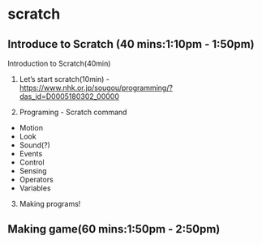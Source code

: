 # scratch 
## Introduce to Scratch (40 mins:1:10pm - 1:50pm)
Introduction to Scratch(40min)
1. Let’s start scratch(10min) - https://www.nhk.or.jp/sougou/programming/?das_id=D0005180302_00000

2. Programing - Scratch command
- Motion
- Look
- Sound(?)
- Events
- Control
- Sensing
- Operators
- Variables

3. Making programs!

## Making game(60 mins:1:50pm - 2:50pm)

